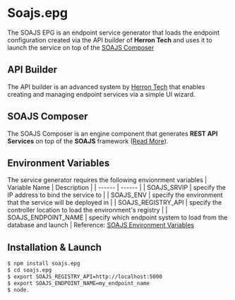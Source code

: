 # Soajs.epg

The SOAJS EPG is an endpoint service generator that loads the endpoint configuration created via the API builder of **Herron Tech** and uses it to launch the service on top of the [SOAJS Composer](https://github.com/soajs/soajs.composer)

## API Builder
The API builder is an advanced system by [Herron Tech](www.herrontech.com) that enables creating and managing endpoint services via a simple UI wizard.

## SOAJS Composer
The SOAJS Composer is an engine component that generates **REST API Services** on top of the **SOAJS** framework ([Read More](https://github.com/soajs/soajs.composer)).

## Environment Variables
The service generator requires the following envionrment variables
| Variable Name | Description |
| ------ | ------ |
| SOAJS_SRVIP | specify the IP address to bind the service to |
| SOAJS_ENV | specify the environment that the service will be deployed in |
| SOAJS_REGISTRY_API | specify the controller location to load the environment's registry |
| SOAJS_ENDPOINT_NAME | specify which endpoint system to load from the database and launch |
Reference: [SOAJS Environment Variables](https://soajsorg.atlassian.net/wiki/spaces/SOAJ/pages/61975478/Environment+Variables)

## Installation & Launch
```sh
$ npm install soajs.epg
$ cd soajs.epg
$ export SOAJS_REGISTRY_API=http://localhost:5000
$ export SOAJS_ENDPOINT_NAME=my_endpoint_name
$ node.
```